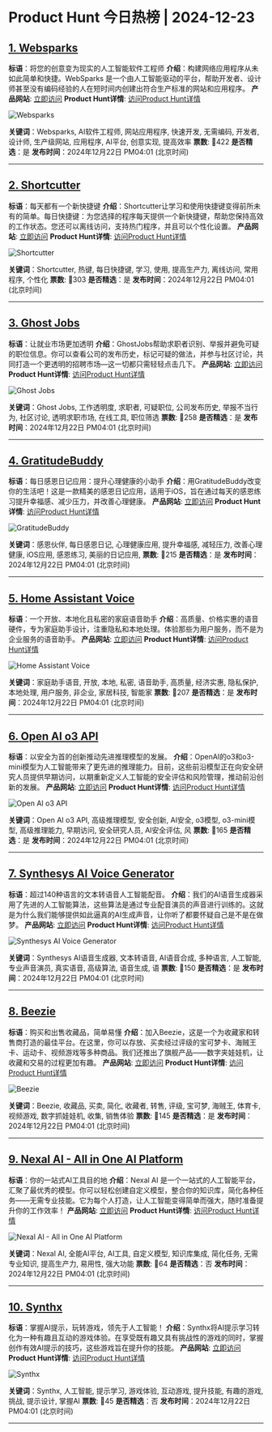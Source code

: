 # Product Hunt 今日热榜 | 2024-12-23

## [1. Websparks](https://www.producthunt.com/posts/websparks?utm_campaign=producthunt-api&utm_medium=api-v2&utm_source=Application%3A+phtrends+%28ID%3A+147529%29)
**标语**：将您的创意变为现实的人工智能软件工程师
**介绍**：构建网络应用程序从未如此简单和快捷。WebSparks 是一个由人工智能驱动的平台，帮助开发者、设计师甚至没有编码经验的人在短时间内创建出符合生产标准的网站和应用程序。
**产品网站**: [立即访问](https://www.producthunt.com/r/KBWVVJBID4LSOG?utm_campaign=producthunt-api&utm_medium=api-v2&utm_source=Application%3A+phtrends+%28ID%3A+147529%29)
**Product Hunt详情**: [访问Product Hunt详情](https://www.producthunt.com/posts/websparks?utm_campaign=producthunt-api&utm_medium=api-v2&utm_source=Application%3A+phtrends+%28ID%3A+147529%29)

![Websparks](https://ph-files.imgix.net/0fb6f039-0b07-4c7a-8253-e953fef0719c.png?auto=format&fit=crop&frame=1&h=512&w=1024)

**关键词**：Websparks, AI软件工程师, 网站应用程序, 快速开发, 无需编码, 开发者, 设计师, 生产级网站, 应用程序, AI平台, 创意实现, 提高效率
**票数**: 🔺422
**是否精选**：是
**发布时间**：2024年12月22日 PM04:01 (北京时间)

---

## [2. Shortcutter](https://www.producthunt.com/posts/shortcutter?utm_campaign=producthunt-api&utm_medium=api-v2&utm_source=Application%3A+phtrends+%28ID%3A+147529%29)
**标语**：每天都有一个新快捷键
**介绍**：Shortcutter让学习和使用快捷键变得前所未有的简单。每日快捷键：为您选择的程序每天提供一个新快捷键，帮助您保持高效的工作状态。您还可以离线访问，支持热门程序，并且可以个性化设置。
**产品网站**: [立即访问](https://www.producthunt.com/r/VTKFWITOCCXOKR?utm_campaign=producthunt-api&utm_medium=api-v2&utm_source=Application%3A+phtrends+%28ID%3A+147529%29)
**Product Hunt详情**: [访问Product Hunt详情](https://www.producthunt.com/posts/shortcutter?utm_campaign=producthunt-api&utm_medium=api-v2&utm_source=Application%3A+phtrends+%28ID%3A+147529%29)

![Shortcutter](https://ph-files.imgix.net/e46ce6ba-57ab-4105-a982-4350f23d0bea.png?auto=format&fit=crop&frame=1&h=512&w=1024)

**关键词**：Shortcutter, 热键, 每日快捷键, 学习, 使用, 提高生产力, 离线访问, 常用程序, 个性化
**票数**: 🔺303
**是否精选**：是
**发布时间**：2024年12月22日 PM04:01 (北京时间)

---

## [3. Ghost Jobs](https://www.producthunt.com/posts/ghost-jobs?utm_campaign=producthunt-api&utm_medium=api-v2&utm_source=Application%3A+phtrends+%28ID%3A+147529%29)
**标语**：让就业市场更加透明
**介绍**：GhostJobs帮助求职者识别、举报并避免可疑的职位信息。你可以查看公司的发布历史，标记可疑的做法，并参与社区讨论，共同打造一个更透明的招聘市场—这一切都只需轻轻点击几下。
**产品网站**: [立即访问](https://www.producthunt.com/r/JUVYDV4ZCYC7KL?utm_campaign=producthunt-api&utm_medium=api-v2&utm_source=Application%3A+phtrends+%28ID%3A+147529%29)
**Product Hunt详情**: [访问Product Hunt详情](https://www.producthunt.com/posts/ghost-jobs?utm_campaign=producthunt-api&utm_medium=api-v2&utm_source=Application%3A+phtrends+%28ID%3A+147529%29)

![Ghost Jobs](https://ph-files.imgix.net/24e7233d-f87a-4904-a729-b30f702928f0.png?auto=format&fit=crop&frame=1&h=512&w=1024)

**关键词**：Ghost Jobs, 工作透明度, 求职者, 可疑职位, 公司发布历史, 举报不当行为, 社区讨论, 透明求职市场, 在线工具, 职位筛选
**票数**: 🔺258
**是否精选**：是
**发布时间**：2024年12月22日 PM04:01 (北京时间)

---

## [4. GratitudeBuddy](https://www.producthunt.com/posts/gratitudebuddy?utm_campaign=producthunt-api&utm_medium=api-v2&utm_source=Application%3A+phtrends+%28ID%3A+147529%29)
**标语**：每日感恩日记应用：提升心理健康的小助手
**介绍**：用GratitudeBuddy改变你的生活吧！这是一款精美的感恩日记应用，适用于iOS，旨在通过每天的感恩练习提升幸福感、减少压力，并改善心理健康。
**产品网站**: [立即访问](https://www.producthunt.com/r/T23HQG7LE3HALM?utm_campaign=producthunt-api&utm_medium=api-v2&utm_source=Application%3A+phtrends+%28ID%3A+147529%29)
**Product Hunt详情**: [访问Product Hunt详情](https://www.producthunt.com/posts/gratitudebuddy?utm_campaign=producthunt-api&utm_medium=api-v2&utm_source=Application%3A+phtrends+%28ID%3A+147529%29)

![GratitudeBuddy](https://ph-files.imgix.net/c85c11b0-180d-4139-b670-07cefc87f773.jpeg?auto=format&fit=crop&frame=1&h=512&w=1024)

**关键词**：感恩伙伴, 每日感恩日记, 心理健康应用, 提升幸福感, 减轻压力, 改善心理健康, iOS应用, 感恩练习, 美丽的日记应用,
**票数**: 🔺215
**是否精选**：是
**发布时间**：2024年12月22日 PM04:01 (北京时间)

---

## [5. Home Assistant Voice](https://www.producthunt.com/posts/home-assistant-voice?utm_campaign=producthunt-api&utm_medium=api-v2&utm_source=Application%3A+phtrends+%28ID%3A+147529%29)
**标语**：一个开放、本地化且私密的家庭语音助手
**介绍**：高质量、价格实惠的语音硬件，专为家庭助手设计，注重隐私和本地处理。体验那些为用户服务，而不是为企业服务的语音助手。
**产品网站**: [立即访问](https://www.producthunt.com/r/WSYKR2C2X4ACJT?utm_campaign=producthunt-api&utm_medium=api-v2&utm_source=Application%3A+phtrends+%28ID%3A+147529%29)
**Product Hunt详情**: [访问Product Hunt详情](https://www.producthunt.com/posts/home-assistant-voice?utm_campaign=producthunt-api&utm_medium=api-v2&utm_source=Application%3A+phtrends+%28ID%3A+147529%29)

![Home Assistant Voice](https://ph-files.imgix.net/10f5ca46-5d5c-4450-aaa6-92579d9ccfff.jpeg?auto=format&fit=crop&frame=1&h=512&w=1024)

**关键词**：家庭助手语音, 开放, 本地, 私密, 语音助手, 高质量, 经济实惠, 隐私保护, 本地处理, 用户服务, 非企业, 家居科技, 智能家
**票数**: 🔺207
**是否精选**：是
**发布时间**：2024年12月22日 PM04:01 (北京时间)

---

## [6. Open AI o3 API](https://www.producthunt.com/posts/open-ai-o3-api?utm_campaign=producthunt-api&utm_medium=api-v2&utm_source=Application%3A+phtrends+%28ID%3A+147529%29)
**标语**：以安全为首的创新推动先进推理模型的发展。
**介绍**：OpenAI的o3和o3-mini模型为人工智能带来了更先进的推理能力。目前，这些前沿模型正在向安全研究人员提供早期访问，以期重新定义人工智能的安全评估和风险管理，推动前沿创新的发展。
**产品网站**: [立即访问](https://www.producthunt.com/r/KFNHI5OQZIWZOQ?utm_campaign=producthunt-api&utm_medium=api-v2&utm_source=Application%3A+phtrends+%28ID%3A+147529%29)
**Product Hunt详情**: [访问Product Hunt详情](https://www.producthunt.com/posts/open-ai-o3-api?utm_campaign=producthunt-api&utm_medium=api-v2&utm_source=Application%3A+phtrends+%28ID%3A+147529%29)

![Open AI o3 API](https://ph-files.imgix.net/5b234509-b71f-4c69-a15a-d08979d1ae5b.jpeg?auto=format&fit=crop&frame=1&h=512&w=1024)

**关键词**：Open AI o3 API, 高级推理模型, 安全创新, AI安全, o3模型, o3-mini模型, 高级推理能力, 早期访问, 安全研究人员, AI安全评估, 风
**票数**: 🔺165
**是否精选**：是
**发布时间**：2024年12月22日 PM04:01 (北京时间)

---

## [7. Synthesys AI Voice Generator](https://www.producthunt.com/posts/synthesys-ai-voice-generator?utm_campaign=producthunt-api&utm_medium=api-v2&utm_source=Application%3A+phtrends+%28ID%3A+147529%29)
**标语**：超过140种语言的文本转语音人工智能配音。
**介绍**：我们的AI语音生成器采用了先进的人工智能算法，这些算法是通过专业配音演员的声音进行训练的。这就是为什么我们能够提供如此逼真的AI生成声音，让你听了都要怀疑自己是不是在做梦。
**产品网站**: [立即访问](https://www.producthunt.com/r/4S64TQCG3PCBJT?utm_campaign=producthunt-api&utm_medium=api-v2&utm_source=Application%3A+phtrends+%28ID%3A+147529%29)
**Product Hunt详情**: [访问Product Hunt详情](https://www.producthunt.com/posts/synthesys-ai-voice-generator?utm_campaign=producthunt-api&utm_medium=api-v2&utm_source=Application%3A+phtrends+%28ID%3A+147529%29)

![Synthesys AI Voice Generator](https://ph-files.imgix.net/2f558b46-822a-4e0c-be57-aa4a91dbad21.jpeg?auto=format&fit=crop&frame=1&h=512&w=1024)

**关键词**：Synthesys AI语音生成器, 文本转语音, AI语音合成, 多种语言, 人工智能, 专业声音演员, 真实语音, 高级算法, 语音生成, 语
**票数**: 🔺150
**是否精选**：是
**发布时间**：2024年12月22日 PM04:01 (北京时间)

---

## [8. Beezie](https://www.producthunt.com/posts/beezie?utm_campaign=producthunt-api&utm_medium=api-v2&utm_source=Application%3A+phtrends+%28ID%3A+147529%29)
**标语**：购买和出售收藏品，简单易懂
**介绍**：加入Beezie，这是一个为收藏家和转售商打造的最佳平台。在这里，你可以存放、买卖经过评级的宝可梦卡、海贼王卡、运动卡、视频游戏等多种商品。我们还推出了旗舰产品——数字夹娃娃机，让收藏和交易的过程更加有趣。
**产品网站**: [立即访问](https://www.producthunt.com/r/6EEZ7RM46S2CFK?utm_campaign=producthunt-api&utm_medium=api-v2&utm_source=Application%3A+phtrends+%28ID%3A+147529%29)
**Product Hunt详情**: [访问Product Hunt详情](https://www.producthunt.com/posts/beezie?utm_campaign=producthunt-api&utm_medium=api-v2&utm_source=Application%3A+phtrends+%28ID%3A+147529%29)

![Beezie](https://ph-files.imgix.net/8eeef1c2-adec-4cbd-9aa0-f421e3f3a9f1.jpeg?auto=format&fit=crop&frame=1&h=512&w=1024)

**关键词**：Beezie, 收藏品, 买卖, 简化, 收藏者, 转售, 评级, 宝可梦, 海贼王, 体育卡, 视频游戏, 数字抓娃娃机, 收集, 销售体验
**票数**: 🔺145
**是否精选**：是
**发布时间**：2024年12月22日 PM04:01 (北京时间)

---

## [9. Nexal AI - All in One AI Platform](https://www.producthunt.com/posts/nexal-ai-all-in-one-ai-platform-1?utm_campaign=producthunt-api&utm_medium=api-v2&utm_source=Application%3A+phtrends+%28ID%3A+147529%29)
**标语**：你的一站式AI工具目的地
**介绍**：Nexal AI 是一个一站式的人工智能平台，汇聚了最优秀的模型。你可以轻松创建自定义模型，整合你的知识库，简化各种任务——无需专业技能。它为每个人打造，让人工智能变得简单而强大，随时准备提升你的工作效率！
**产品网站**: [立即访问](https://www.producthunt.com/r/WJNR3G2MUQU4ZW?utm_campaign=producthunt-api&utm_medium=api-v2&utm_source=Application%3A+phtrends+%28ID%3A+147529%29)
**Product Hunt详情**: [访问Product Hunt详情](https://www.producthunt.com/posts/nexal-ai-all-in-one-ai-platform-1?utm_campaign=producthunt-api&utm_medium=api-v2&utm_source=Application%3A+phtrends+%28ID%3A+147529%29)

![Nexal AI - All in One AI Platform](https://ph-files.imgix.net/7745e07d-e128-420b-acb2-5295e181e0cc.png?auto=format&fit=crop&frame=1&h=512&w=1024)

**关键词**：Nexal AI, 全能AI平台, AI工具, 自定义模型, 知识库集成, 简化任务, 无需专业知识, 提高生产力, 易用性, 强大功能
**票数**: 🔺64
**是否精选**：否
**发布时间**：2024年12月22日 PM04:01 (北京时间)

---

## [10. Synthx](https://www.producthunt.com/posts/synthx?utm_campaign=producthunt-api&utm_medium=api-v2&utm_source=Application%3A+phtrends+%28ID%3A+147529%29)
**标语**：掌握AI提示，玩转游戏，领先于人工智能！
**介绍**：Synthx将AI提示学习转化为一种有趣且互动的游戏体验。在享受既有趣又具有挑战性的游戏的同时，掌握创作有效AI提示的技巧，这些游戏旨在提升你的技能。
**产品网站**: [立即访问](https://www.producthunt.com/r/BGEFIBTHNGEXZ7?utm_campaign=producthunt-api&utm_medium=api-v2&utm_source=Application%3A+phtrends+%28ID%3A+147529%29)
**Product Hunt详情**: [访问Product Hunt详情](https://www.producthunt.com/posts/synthx?utm_campaign=producthunt-api&utm_medium=api-v2&utm_source=Application%3A+phtrends+%28ID%3A+147529%29)

![Synthx](https://ph-files.imgix.net/b1582afc-6706-48f6-9465-92086e0344cf.png?auto=format&fit=crop&frame=1&h=512&w=1024)

**关键词**：Synthx, 人工智能, 提示学习, 游戏体验, 互动游戏, 提升技能, 有趣的游戏, 挑战, 提示设计, 掌握AI
**票数**: 🔺45
**是否精选**：否
**发布时间**：2024年12月22日 PM04:01 (北京时间)

---

